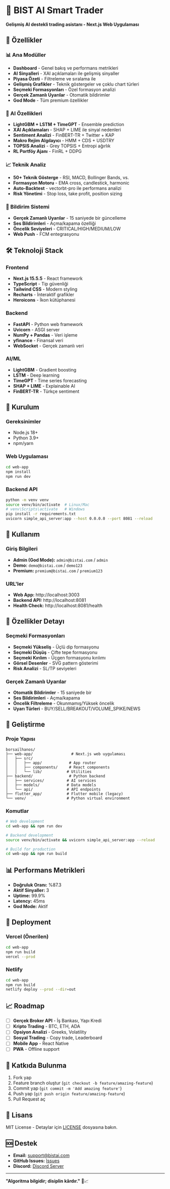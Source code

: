 # 🚀 BIST AI Smart Trader

**Gelişmiş AI destekli trading asistanı - Next.js Web Uygulaması**

## 🎯 Özellikler

### 📊 Ana Modüller
- **Dashboard** - Genel bakış ve performans metrikleri
- **AI Sinyalleri** - XAI açıklamaları ile gelişmiş sinyaller
- **Piyasa Özeti** - Filtreleme ve sıralama ile
- **Gelişmiş Grafikler** - Teknik göstergeler ve çoklu chart türleri
- **Seçmeki Formasyonları** - Özel formasyon analizi
- **Gerçek Zamanlı Uyarılar** - Otomatik bildirimler
- **God Mode** - Tüm premium özellikler

### 🤖 AI Özellikleri
- **LightGBM + LSTM + TimeGPT** - Ensemble prediction
- **XAI Açıklamaları** - SHAP + LIME ile sinyal nedenleri
- **Sentiment Analizi** - FinBERT-TR + Twitter + KAP
- **Makro Rejim Algılayıcı** - HMM + CDS + USDTRY
- **TOPSIS Analizi** - Grey TOPSIS + Entropi ağırlık
- **RL Portföy Ajanı** - FinRL + DDPG

### 📈 Teknik Analiz
- **50+ Teknik Gösterge** - RSI, MACD, Bollinger Bands, vs.
- **Formasyon Motoru** - EMA cross, candlestick, harmonic
- **Auto-Backtest** - vectorbt-pro ile performans analizi
- **Risk Yönetimi** - Stop loss, take profit, position sizing

### 🔔 Bildirim Sistemi
- **Gerçek Zamanlı Uyarılar** - 15 saniyede bir güncelleme
- **Ses Bildirimleri** - Açma/kapama özelliği
- **Öncelik Seviyeleri** - CRITICAL/HIGH/MEDIUM/LOW
- **Web Push** - FCM entegrasyonu

## 🛠️ Teknoloji Stack

### Frontend
- **Next.js 15.5.5** - React framework
- **TypeScript** - Tip güvenliği
- **Tailwind CSS** - Modern styling
- **Recharts** - İnteraktif grafikler
- **Heroicons** - İkon kütüphanesi

### Backend
- **FastAPI** - Python web framework
- **Uvicorn** - ASGI server
- **NumPy + Pandas** - Veri işleme
- **yfinance** - Finansal veri
- **WebSocket** - Gerçek zamanlı veri

### AI/ML
- **LightGBM** - Gradient boosting
- **LSTM** - Deep learning
- **TimeGPT** - Time series forecasting
- **SHAP + LIME** - Explainable AI
- **FinBERT-TR** - Türkçe sentiment

## 🚀 Kurulum

### Gereksinimler
- Node.js 18+
- Python 3.9+
- npm/yarn

### Web Uygulaması
```bash
cd web-app
npm install
npm run dev
```

### Backend API
```bash
python -m venv venv
source venv/bin/activate  # Linux/Mac
# venv\Scripts\activate   # Windows
pip install -r requirements.txt
uvicorn simple_api_server:app --host 0.0.0.0 --port 8081 --reload
```

## 📱 Kullanım

### Giriş Bilgileri
- **Admin (God Mode):** `admin@bistai.com` / `admin`
- **Demo:** `demo@bistai.com` / `demo123`
- **Premium:** `premium@bistai.com` / `premium123`

### URL'ler
- **Web App:** http://localhost:3003
- **Backend API:** http://localhost:8081
- **Health Check:** http://localhost:8081/health

## 🎯 Özellikler Detayı

### Seçmeki Formasyonları
- **Seçmeki Yükseliş** - Üçlü dip formasyonu
- **Seçmeki Düşüş** - Çifte tepe formasyonu
- **Seçmeki Kırılım** - Üçgen formasyonu kırılımı
- **Görsel Desenler** - SVG pattern gösterimi
- **Risk Analizi** - SL/TP seviyeleri

### Gerçek Zamanlı Uyarılar
- **Otomatik Bildirimler** - 15 saniyede bir
- **Ses Bildirimleri** - Açma/kapama
- **Öncelik Filtreleme** - Okunmamış/Yüksek öncelik
- **Uyarı Türleri** - BUY/SELL/BREAKOUT/VOLUME_SPIKE/NEWS

## 🔧 Geliştirme

### Proje Yapısı
```
borsailhanos/
├── web-app/                 # Next.js web uygulaması
│   ├── src/
│   │   ├── app/            # App router
│   │   ├── components/     # React components
│   │   └── lib/           # Utilities
├── backend/                # Python backend
│   ├── services/          # AI services
│   ├── models/            # Data models
│   └── api/               # API endpoints
├── flutter_app/           # Flutter mobile (legacy)
└── venv/                  # Python virtual environment
```

### Komutlar
```bash
# Web development
cd web-app && npm run dev

# Backend development
source venv/bin/activate && uvicorn simple_api_server:app --reload

# Build for production
cd web-app && npm run build
```

## 📊 Performans Metrikleri

- **Doğruluk Oranı:** %87.3
- **Aktif Sinyaller:** 3
- **Uptime:** 99.9%
- **Latency:** 45ms
- **God Mode:** Aktif

## 🚀 Deployment

### Vercel (Önerilen)
```bash
cd web-app
npm run build
vercel --prod
```

### Netlify
```bash
cd web-app
npm run build
netlify deploy --prod --dir=out
```

## 📈 Roadmap

- [ ] **Gerçek Broker API** - İş Bankası, Yapı Kredi
- [ ] **Kripto Trading** - BTC, ETH, ADA
- [ ] **Opsiyon Analizi** - Greeks, Volatility
- [ ] **Sosyal Trading** - Copy trade, Leaderboard
- [ ] **Mobile App** - React Native
- [ ] **PWA** - Offline support

## 🤝 Katkıda Bulunma

1. Fork yap
2. Feature branch oluştur (`git checkout -b feature/amazing-feature`)
3. Commit yap (`git commit -m 'Add amazing feature'`)
4. Push yap (`git push origin feature/amazing-feature`)
5. Pull Request aç

## 📄 Lisans

MIT License - Detaylar için [LICENSE](LICENSE) dosyasına bakın.

## 🆘 Destek

- **Email:** support@bistai.com
- **GitHub Issues:** [Issues](https://github.com/username/bist-ai-smart-trader/issues)
- **Discord:** [Discord Server](https://discord.gg/bist-ai)

---

**"Algoritma bilgidir; disiplin kârdır."** 🚀📈

